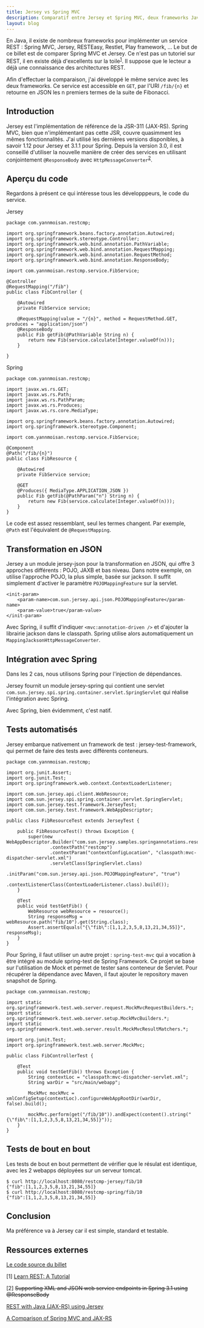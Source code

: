 ```yaml
---
title: Jersey vs Spring MVC
description: Comparatif entre Jersey et Spring MVC, deux frameworks Java pour l'implementation de services REST
layout: blog
---
```

En Java, il existe de nombreux frameworks pour implémenter un service REST : Spring MVC, Jersey,
RESTEasy, Restlet, Play framework, … Le but de ce billet est de comparer Spring MVC et Jersey. Ce
n'est pas un tutoriel sur REST, il en existe déjà d'excellents sur la toile<sup>[1](#note1)</sup>.
Il suppose que le lecteur a déjà une connaissance des architectures REST.

Afin d'effectuer la comparaison, j'ai développé le même service avec les deux frameworks. Ce service
est accessible en `GET`, par l'URI `/fib/{n}` et retourne en JSON les n premiers termes de la suite
de Fibonacci.

## Introduction

Jersey est l'implémentation de référence de la JSR-311 (JAX-RS). Spring MVC, bien que n'implémentant
pas cette JSR, couvre quasimment les mêmes fonctionnalités. J'ai utilisé les dernières versions
disponibles, à savoir 1.12 pour Jersey et 3.1.1 pour Spring. Depuis la version 3.0, il est conseillé
d'utiliser la nouvelle manière de créer des services en utilisant conjointement `@ResponseBody` avec
`HttpMessageConverter`<sup>[2](#note2)</sup>.

## Aperçu du code

Regardons à présent ce qui intéresse tous les développpeurs, le code du service.

Jersey

```
package com.yannmoisan.restcmp;

import org.springframework.beans.factory.annotation.Autowired;
import org.springframework.stereotype.Controller;
import org.springframework.web.bind.annotation.PathVariable;
import org.springframework.web.bind.annotation.RequestMapping;
import org.springframework.web.bind.annotation.RequestMethod;
import org.springframework.web.bind.annotation.ResponseBody;

import com.yannmoisan.restcmp.service.FibService;

@Controller
@RequestMapping("/fib")
public class FibController {

    @Autowired
    private FibService service;
    
    @RequestMapping(value = "/{n}", method = RequestMethod.GET, produces = "application/json")
    @ResponseBody
    public Fib getFib(@PathVariable String n) {
        return new Fib(service.calculate(Integer.valueOf(n)));
    }

}
```

Spring

```
package com.yannmoisan.restcmp;

import javax.ws.rs.GET;
import javax.ws.rs.Path;
import javax.ws.rs.PathParam;
import javax.ws.rs.Produces;
import javax.ws.rs.core.MediaType;

import org.springframework.beans.factory.annotation.Autowired;
import org.springframework.stereotype.Component;

import com.yannmoisan.restcmp.service.FibService;

@Component
@Path("/fib/{n}")
public class FibResource {

    @Autowired
    private FibService service;
    
    @GET
    @Produces({ MediaType.APPLICATION_JSON })
    public Fib getFib(@PathParam("n") String n) {
        return new Fib(service.calculate(Integer.valueOf(n)));
    }
}
```

Le code est assez ressemblant, seul les termes changent. Par exemple, `@Path` est l'équivalent de
`@RequestMapping`.

## Transformation en JSON

Jersey a un module jersey-json pour la transformation en JSON, qui offre 3 approches différents :
POJO, JAXB et bas niveau. Dans notre exemple, on utilise l'approche POJO, la plus simple, basée sur
jackson. Il suffit simplement d'activer le paramètre `POJOMappingFeature` sur la servlet.

```
<init-param>
    <param-name>com.sun.jersey.api.json.POJOMappingFeature</param-name>
    <param-value>true</param-value>
</init-param>
```

Avec Spring, il suffit d'indiquer `<mvc:annotation-driven />` et d'ajouter la librairie jackson dans
le classpath. Spring utilise alors automatiquement un `MappingJacksonHttpMessageConverter`.

## Intégration avec Spring

Dans les 2 cas, nous utilisons Spring pour l'injection de dépendances.

Jersey fournit un module jersey-spring qui contient une servlet
`com.sun.jersey.spi.spring.container.servlet.SpringServlet` qui réalise l'intégration avec Spring.

Avec Spring, bien évidemment, c'est natif.

## Tests automatisés

Jersey embarque nativement un framework de test : jersey-test-framework, qui permet de faire des
tests avec différents conteneurs.

```
package com.yannmoisan.restcmp;

import org.junit.Assert;
import org.junit.Test;
import org.springframework.web.context.ContextLoaderListener;

import com.sun.jersey.api.client.WebResource;
import com.sun.jersey.spi.spring.container.servlet.SpringServlet;
import com.sun.jersey.test.framework.JerseyTest;
import com.sun.jersey.test.framework.WebAppDescriptor;

public class FibResourceTest extends JerseyTest {

    public FibResourceTest() throws Exception {
        super(new WebAppDescriptor.Builder("com.sun.jersey.samples.springannotations.resources.jerseymanaged")
                .contextPath("restcmp")
                .contextParam("contextConfigLocation", "classpath:mvc-dispatcher-servlet.xml")
                .servletClass(SpringServlet.class)
                .initParam("com.sun.jersey.api.json.POJOMappingFeature", "true")
                .contextListenerClass(ContextLoaderListener.class).build());
    }

    @Test
    public void testGetFib() {
        WebResource webResource = resource();
        String responseMsg = webResource.path("fib/10").get(String.class);
        Assert.assertEquals("{\"fib\":[1,1,2,3,5,8,13,21,34,55]}", responseMsg);
    }
}
```

Pour Spring, il faut utiliser un autre projet :
`spring-test-mvc` qui a vocation à être intégré au
module spring-test de Spring Framework. Ce projet se base sur l'utilisation de Mock et permet de
tester sans conteneur de Servlet. Pour récupérer la dépendance avec Maven, il faut ajouter le
repository maven snapshot de Spring.

```
package com.yannmoisan.restcmp;

import static org.springframework.test.web.server.request.MockMvcRequestBuilders.*;
import static org.springframework.test.web.server.setup.MockMvcBuilders.*;
import static org.springframework.test.web.server.result.MockMvcResultMatchers.*;

import org.junit.Test;
import org.springframework.test.web.server.MockMvc;

public class FibControllerTest {

    @Test
    public void testGetFib() throws Exception {
        String contextLoc = "classpath:mvc-dispatcher-servlet.xml";
        String warDir = "src/main/webapp";

        MockMvc mockMvc = xmlConfigSetup(contextLoc).configureWebAppRootDir(warDir, false).build();

        mockMvc.perform(get("/fib/10")).andExpect(content().string("{\"fib\":[1,1,2,3,5,8,13,21,34,55]}"));
    }
}
```

## Tests de bout en bout

Les tests de bout en bout permettent de vérifier que le résulat est identique, avec les 2 webapps
déployées sur un serveur tomcat.

```
$ curl http://localhost:8080/restcmp-jersey/fib/10
{"fib":[1,1,2,3,5,8,13,21,34,55]}
$ curl http://localhost:8080/restcmp-spring/fib/10
{"fib":[1,1,2,3,5,8,13,21,34,55]}
```

## Conclusion

Ma préférence va à Jersey car il est simple, standard et testable.

## Ressources externes

<p><a href="https://github.com/YannMoisan/restcmp">Le code source du billet</a></p>
<p id="note1">[1] <a href="http://rest.elkstein.org/">Learn REST: A Tutorial</a></p>
<p id="note2">[2] <del>Supporting XML and JSON web service endpoints in Spring 3.1 using @ResponseBody</del></p>
<p><a href="http://www.vogella.com/articles/REST/article.html">REST with Java (JAX-RS) using Jersey</a></p>
<p><a href="http://www.infoq.com/articles/springmvc_jsx-rs">A Comparison of Spring MVC and JAX-RS</a></p>
